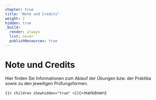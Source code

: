 ```yaml
---
chapter: true
title: "Note und Credits"
weight: 2
hidden: true
_build:
  render: always
  list: never
  publishResources: true
---
```



# Note und Credits

Hier finden Sie Informationen zum Ablauf der Übungen bzw. der Praktika sowie zu den jeweiligen Prüfungsformen.


`{{< children showhidden="true" >}}`{=markdown}
